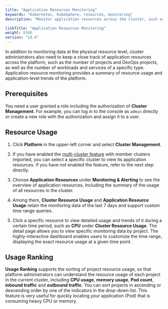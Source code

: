 ```yaml
---
title: "Application Resources Monitoring"
keywords: "Kubernetes, KubeSphere, resources, monitoring"
description: "Monitor application resources across the cluster, such as the number of Deployments and CPU usage of different projects."

linkTitle: "Application Resources Monitoring"
weight: 8300
version: "v3.4"
---
```


In addition to monitoring data at the physical resource level, cluster administrators also need to keep a close track of application resources across the platform, such as the number of projects and DevOps projects, as well as the number of workloads and services of a specific type. Application resource monitoring provides a summary of resource usage and application-level trends of the platform.

## Prerequisites

You need a user granted a role including the authorization of **Cluster Management**. For example, you can log in to the console as `admin` directly or create a new role with the authorization and assign it to a user.

## Resource Usage

1. Click **Platform** in the upper-left corner and select **Cluster Management**.

2. If you have enabled the [multi-cluster feature](../../multicluster-management/) with member clusters imported, you can select a specific cluster to view its application resources. If you have not enabled the feature, refer to the next step directly.

3. Choose **Application Resources** under **Monitoring & Alerting** to see the overview of application resources, including the summary of the usage of all resources in the cluster.

4. Among them, **Cluster Resource Usage** and **Application Resource Usage** retain the monitoring data of the last 7 days and support custom time range queries.

5. Click a specific resource to view detailed usage and trends of it during a certain time period, such as **CPU** under **Cluster Resource Usage**. The detail page allows you to view specific monitoring data by project. The highly-interactive dashboard enables users to customize the time range, displaying the exact resource usage at a given time point.

## Usage Ranking

**Usage Ranking** supports the sorting of project resource usage, so that platform administrators can understand the resource usage of each project in the current cluster, including **CPU usage**, **memory usage**, **Pod count**, **inbound traffic** and **outbound traffic**. You can sort projects in ascending or descending order by one of the indicators in the drop-down list. This feature is very useful for quickly locating your application (Pod) that is consuming heavy CPU or memory.
